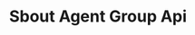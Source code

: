 ---
title: Sbout Agent Group Api
tags: [getting_started, troubleshooting]
keywords:
summary: ""
sidebar: mydoc_sidebar
permalink: agent-group-api.html
folder: mydoc
---